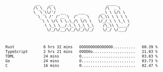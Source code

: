 <div align="center">
<pre><code>
 __    __                        ____      
/\ \  /\ \                      /\  _`\    
\ `\`\\/'/  __      ___       __\ \ \/\ \  
 `\ `\ /' /'__`\  /' _ `\    /\_\\ \ \ \ \ 
   `\ \ \/\ \ \.\_/\ \/\ \   \/_/_\ \ \_\ \
     \ \_\ \__/.\_\ \_\ \_\    /\_\\ \____/
      \/_/\/__/\/_/\/_/\/_/    \/_/ \/___/ 
                                           

</code></pre>

<!--START_SECTION:waka-->

```txt
Rust             6 hrs 32 mins   OOOOOOOOOOOOOOO..........   60.39 %
TypeScript       2 hrs 21 mins   OOOOOo...................   21.83 %
TOML             24 mins         O........................   03.83 %
Go               24 mins         O........................   03.73 %
C                16 mins         0........................   02.47 %
```

<!--END_SECTION:waka-->
